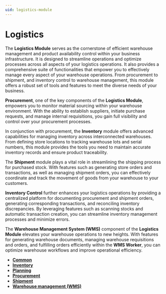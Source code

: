 ```yaml
---
uid: logistics-module
---
```


# Logistics

The **Logistics Module** serves as the cornerstone of efficient warehouse management and product availability control within your business infrastructure. 
It is designed to streamline operations and optimize processes across all aspects of your logistics operations.
It also provides a comprehensive suite of functionalities that empower you to effectively manage every aspect of your warehouse operations. 
From procurement to shipment, and inventory control to warehouse management, this module offers a robust set of tools and features to meet the diverse needs of your business.

**Procurement**, one of the key components of the **Logistics Module**, empowers you to monitor material sourcing within your warehouse environment. 
With the ability to establish suppliers, initiate purchase requests, and manage internal requisitions, you gain full visibility and control over your procurement processes.

In conjunction with procurement, the **Inventory** module offers advanced capabilities for managing inventory across interconnected warehouses. 
From defining store locations to tracking warehouse lots and serial numbers, this module provides the tools you need to maintain accurate inventory records and ensure product traceability.

The **Shipment** module plays a vital role in streamlining the shipping process for purchased stock. 
With features such as generating store orders and transactions, as well as managing shipment orders, you can effectively coordinate and track the movement of goods from your warehouse to your customers.

**Inventory Control** further enhances your logistics operations by providing a centralized platform for documenting procurement and shipment orders, generating corresponding transactions, and reconciling inventory discrepancies. By leveraging features such as scanning stocks and automatic transaction creation, you can streamline inventory management processes and minimize errors.

The **Warehouse Management System (WMS)** component of the **Logistics Module** elevates your warehouse operations to new heights. With features for generating warehouse documents, managing warehouse requisitions and orders, and fulfilling orders efficiently within the **WMS Worker**, you can optimize warehouse workflows and improve operational efficiency.

- **[Common](https://docs.erp.net/tech/modules/logistics/concepts/index.html?q=Common%20concepts)**
- **[Inventory](https://docs.erp.net/tech/modules/logistics/inventory/index.html?q=Inventory)**
- **[Planning](https://docs.erp.net/tech/modules/logistics/planning/index.html?q=Planning)**
- **[Procurement](https://docs.erp.net/tech/modules/logistics/procurement/index.html?q=Procurement)**
- **[Shipment]()**
- **[Warehouse management (WMS)](https://docs.erp.net/tech/modules/logistics/wms/index.html?q=Warehouse%20management%20(WMS))**
